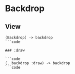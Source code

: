 # Backdrop

## View

```code
(Backdrop) -> backdrop
```code

### :draw

```code
(. backdrop :draw) -> backdrop
```code

